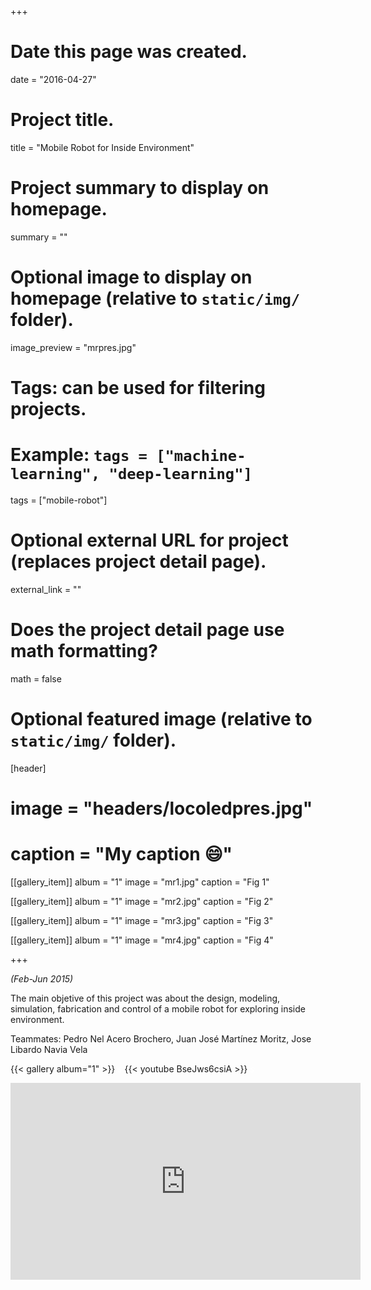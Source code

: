 +++
# Date this page was created.
date = "2016-04-27"

# Project title.
title = "Mobile Robot for Inside Environment"

# Project summary to display on homepage.
summary = ""

# Optional image to display on homepage (relative to `static/img/` folder).
image_preview = "mrpres.jpg"

# Tags: can be used for filtering projects.
# Example: `tags = ["machine-learning", "deep-learning"]`
tags = ["mobile-robot"]

# Optional external URL for project (replaces project detail page).
external_link = ""

# Does the project detail page use math formatting?
math = false

# Optional featured image (relative to `static/img/` folder).
[header]
# image = "headers/locoledpres.jpg"
# caption = "My caption :smile:"

[[gallery_item]]
 album = "1"
 image = "mr1.jpg"
 caption = "Fig 1"
    
[[gallery_item]]
 album = "1"
 image = "mr2.jpg"
 caption = "Fig 2"

[[gallery_item]]
 album = "1"
 image = "mr3.jpg"
 caption = "Fig 3"
    
[[gallery_item]]
 album = "1"
 image = "mr4.jpg"
 caption = "Fig 4"

+++

*(Feb-Jun 2015)*

The main objetive of this project was about the design, modeling, simulation, fabrication and control of a mobile robot for exploring inside environment.

Teammates: Pedro Nel Acero Brochero, Juan José Martínez Moritz, Jose Libardo Navia Vela

{{< gallery album="1" >}}
<span style="color:white"> *s*</span>
{{< youtube BseJws6csiA >}}
<span style="color:white"> *s*</span>
<iframe width="560" height="315" src="https://www.youtube.com/embed/videoseries?list=PLaxonS_z-T15mZx-7hZIREGbawhlMXBKK" frameborder="0" allow="autoplay; encrypted-media" allowfullscreen></iframe>
